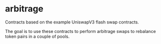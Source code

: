 # arbitrage
Contracts based on the example UniswapV3 flash swap contracts.

The goal is to use these contracts to perform arbitrage swaps to rebalance 
token pairs in a couple of pools.